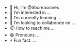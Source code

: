 - 👋 Hi, I’m @Sbcreaciones
- 👀 I’m interested in ...
- 🌱 I’m currently learning ...
- 💞️ I’m looking to collaborate on ...
- 📫 How to reach me ...
- 😄 Pronouns: ...
- ⚡ Fun fact: ...

<!---
Sbcreaciones/Sbcreaciones is a ✨ special ✨ repository because its `README.md` (this file) appears on your GitHub profile.
You can click the Preview link to take a look at your changes.
--->
